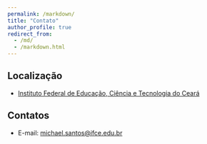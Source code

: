 ```yaml
---
permalink: /markdown/
title: "Contato"
author_profile: true
redirect_from: 
  - /md/
  - /markdown.html
---
```


## Localização

* [Instituto Federal de Educação, Ciência e Tecnologia do Ceará](https://maps.app.goo.gl/7tvzrq74oUpQKgyJ7)

## Contatos

* E-mail: michael.santos@ifce.edu.br
